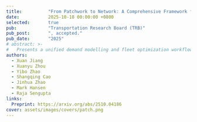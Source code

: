 ```yaml
---
title:          "From Patchwork to Network: A Comprehensive Framework for Demand Analysis and Fleet Optimization of Urban Air Mobility"
date:           2025-10-18 00:00:00 +0800
selected:       true
pub:            "Transportation Research Board (TRB)"
pub_post:       ", accepted."
pub_date:       "2025"
# abstract: >-
#   Presents a unified demand modelling and fleet optimization workflow for emerging urban air mobility services.
authors:
  - Xuan Jiang
  - Xuanyu Zhou
  - Yibo Zhao
  - Shangqing Cao
  - Jinhua Zhao
  - Mark Hansen
  - Raja Sengupta
links:
  Preprint: https://arxiv.org/abs/2510.04186
cover: assets/images/covers/patch.png
---
```

